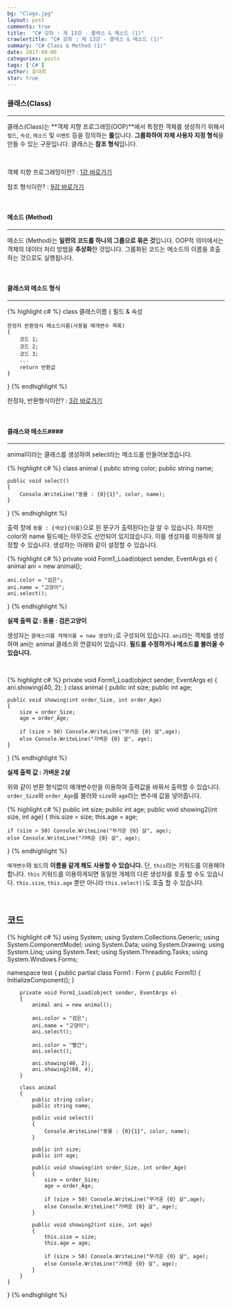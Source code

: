 ```yaml
---
bg: "Clogo.jpg"
layout: post
comments: true
title:  "C# 강좌 : 제 13강 - 클래스 & 메소드 (1)"
crawlertitle: "C# 강좌 : 제 13강 - 클래스 & 메소드 (1)"
summary: "C# Class & Method (1)"
date: 2017-09-06
categories: posts
tags: ['C#']
author: 윤대희
star: true
---
```


### 클래스(Class) ###
----------
클래스(Class)는 **객체 지향 프로그래밍(OOP)**에서 특정한 객체를 생성하기 위해서 `필드`, `속성`, `메소드` 및 `이벤트` 등을 정의하는 **틀**입니다. **그룹화하여 자체 사용자 지정 형식**을 만들 수 있는 구문입니다. 클래스는 **참조 형식**입니다. 

<br>

객체 지향 프로그래밍이란? : [1강 바로가기][1강]

참조 형식이란? : [9강 바로가기][9강]

<br>

#### 메소드 (Method) ####
----------
메소드 (Method)는 **일련의 코드를 하나의 그룹으로 묶은 것**입니다. OOP적 의미에서는 객체의 데이터 처리 방법을 **추상화**한 것입니다. 그룹화된 코드는 메소드의 이름을 호출하는 것으로도 실행됩니다.

<br>

#### 클래스와 메소드 형식 ####
----------

{% highlight c# %}
class 클래스이름
{
    필드 & 속성
    
    한정자 반환형식 메소드이름(사용될 매개변수 목록)
    {
        코드 1;
        코드 2;
        코드 3;
        ...
        return 반환값                
    }
}
{% endhighlight %}

한정자, 반환형식이란? : [3강 바로가기][3강]

<br>

#### 클래스와 메소드####
----------

animal이라는 클래스를 생성하여 select라는 메소드를 만들어보겠습니다.


{% highlight c# %}
class animal
{
    public string color;
    public string name;
    
    public void select()
    {
        Console.WriteLine("동물 : {0}{1}", color, name);
    }
}
{% endhighlight %}

출력 창에 `동물 : {색상}{이름}`으로 된 문구가 출력된다는걸 알 수 있습니다. 하지만 color와 name 필드에는 아무것도 선언되어 있지않습니다. 이를 생성자를 이용하여 설정할 수 있습니다. 생성자는 아래와 같이 설정할 수 있습니다.

{% highlight c# %}
private void Form1_Load(object sender, EventArgs e)
{
    animal ani = new animal();

    ani.color = "검은";
    ani.name = "고양이";
    ani.select();
}
{% endhighlight %}

**실제 출력 값 : 동물 : 검은고양이**<br>


생성자는 `클래스이름 객체이름 = new 생성자;`로 구성되어 있습니다. `ani`라는 객체를 생성하며 ani는 animal 클래스와 연결되어 있습니다. **필드를 수정하거나 메소드를 불러올 수 있습니다.**

<br>

{% highlight c# %}
private void Form1_Load(object sender, EventArgs e)
{
    ani.showing(40, 2);
}
class animal
{
    public int size;
    public int age;

    public void showing(int order_Size, int order_Age)
    {
        size = order_Size;
        age = order_Age;

        if (size > 50) Console.WriteLine("무거운 {0} 살",age);
        else Console.WriteLine("가벼운 {0} 살", age);
    }
}
{% endhighlight %}

**실제 출력 값 : 가벼운 2살**<br>

위와 같이 반환 형식없이 매개변수만을 이용하여 출력값을 바꿔서 출력할 수 있습니다. `order_Size`와 `order_Age`를 불러와 `size`와 `age`라는 변수에 값을 넣어줍니다.

{% highlight c# %}
public int size;
public int age;
public void showing2(int size, int age)
{
    this.size = size;
    this.age = age;

    if (size > 50) Console.WriteLine("무거운 {0} 살", age);
    else Console.WriteLine("가벼운 {0} 살", age);
}
{% endhighlight %}

`매개변수`와 `필드`의 **이름을 같게 해도 사용할 수 있습니다.** 단, `this`라는 키워드를 이용해야합니다. `this` 키워드를 이용하게되면 동일한 개체의 다른 생성자를 호출 할 수도 있습니다. `this.size`, `this.age` 뿐만 아니라 `this.select()`도 호출 할 수 있습니다.

<br>

## 코드 ##
{% highlight c# %}
using System;
using System.Collections.Generic;
using System.ComponentModel;
using System.Data;
using System.Drawing;
using System.Linq;
using System.Text;
using System.Threading.Tasks;
using System.Windows.Forms;

namespace test
{
    public partial class Form1 : Form
    {
        public Form1()
        {
            InitializeComponent();
        }

        private void Form1_Load(object sender, EventArgs e)
        {
            animal ani = new animal();

            ani.color = "검은";
            ani.name = "고양이";
            ani.select();

            ani.color = "빨간";
            ani.select();

            ani.showing(40, 2);
            ani.showing2(60, 4);
        }
        
        class animal
        {
            public string color;
            public string name;
            
            public void select()
            {
                Console.WriteLine("동물 : {0}{1}", color, name);
            }

            public int size;
            public int age;

            public void showing(int order_Size, int order_Age)
            {
                size = order_Size;
                age = order_Age;

                if (size > 50) Console.WriteLine("무거운 {0} 살",age);
                else Console.WriteLine("가벼운 {0} 살", age);
            }

            public void showing2(int size, int age)
            {
                this.size = size;
                this.age = age;
                
                if (size > 50) Console.WriteLine("무거운 {0} 살", age);
                else Console.WriteLine("가벼운 {0} 살", age);
            }
        }
    }
}
{% endhighlight %}





[1강]: https://076923.github.io/posts/C-1/
[3강]: https://076923.github.io/posts/C-3/
[9강]: https://076923.github.io/posts/C-9/
